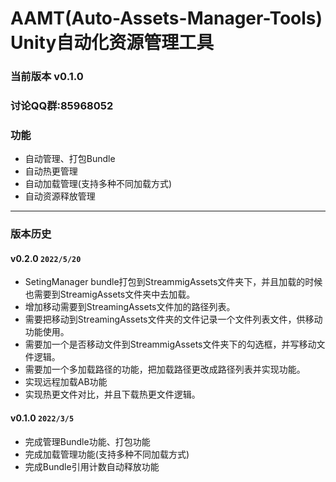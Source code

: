 # AAMT(Auto-Assets-Manager-Tools) Unity自动化资源管理工具

### 当前版本 v0.1.0

### 讨论QQ群:85968052

### 功能

- 自动管理、打包Bundle
- 自动热更管理
- 自动加载管理(支持多种不同加载方式)
- 自动资源释放管理

---

### 版本历史

#### v0.2.0 `2022/5/20`

- SetingManager bundle打包到StreammigAssets文件夹下，并且加载的时候也需要到StreamigAssets文件夹中去加载。
- 增加移动需要到StreamingAssets文件加的路径列表。
- 需要把移动到StreamingAssets文件夹的文件记录一个文件列表文件，供移动功能使用。
- 需要加一个是否移动文件到StreammigAssets文件夹下的勾选框，并写移动文件逻辑。
- 需要加一个多加载路径的功能，把加载路径更改成路径列表并实现功能。
- 实现远程加载AB功能
- 实现热更文件对比，并且下载热更文件逻辑。

#### v0.1.0 `2022/3/5`

- 完成管理Bundle功能、打包功能
- 完成加载管理功能(支持多种不同加载方式)
- 完成Bundle引用计数自动释放功能
